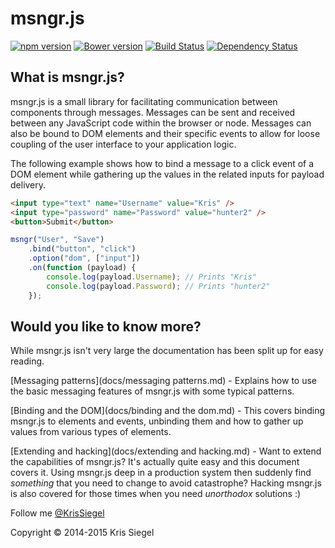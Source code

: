 # msngr.js
[![npm version](https://badge.fury.io/js/msngr.svg)](http://badge.fury.io/js/msngr) [![Bower version](https://badge.fury.io/bo/msngr.js.svg)](http://badge.fury.io/bo/msngr.js) [![Build Status](https://travis-ci.org/KrisSiegel/msngr.js.svg)](https://travis-ci.org/KrisSiegel/msngr.js/) [![Dependency Status](https://gemnasium.com/KrisSiegel/msngr.js.svg)](https://gemnasium.com/KrisSiegel/msngr.js)

## What is msngr.js?
msngr.js is a small library for facilitating communication between components through messages. Messages can be sent and received between any JavaScript code within the browser or node. Messages can also be bound to DOM elements and their specific events to allow for loose coupling of the user interface to your application logic.

The following example shows how to bind a message to a click event of a DOM element while gathering up the values in the related inputs for payload delivery.
```HTML
<input type="text" name="Username" value="Kris" />
<input type="password" name="Password" value="hunter2" />
<button>Submit</button>
```

```javascript
msngr("User", "Save")
    .bind("button", "click")
    .option("dom", ["input"])
    .on(function (payload) {
        console.log(payload.Username); // Prints "Kris"
        console.log(payload.Password); // Prints "hunter2"
    });
```

## Would you like to know more?
While msngr.js isn't very large the documentation has been split up for easy reading.

[Messaging patterns](docs/messaging patterns.md) - Explains how to use the basic messaging features of msngr.js with some typical patterns.

[Binding and the DOM](docs/binding and the dom.md) - This covers binding msngr.js to elements and events, unbinding them and how to gather up values from various types of elements.

[Extending and hacking](docs/extending and hacking.md) - Want to extend the capabilities of msngr.js? It's actually quite easy and this document covers it. Using msngr.js deep in a production system then suddenly find *something* that you need to change to avoid catastrophe? Hacking msngr.js is also covered for those times when you need *unorthodox* solutions :)

Follow me [@KrisSiegel](https://twitter.com/KrisSiegel)

Copyright © 2014-2015 Kris Siegel
